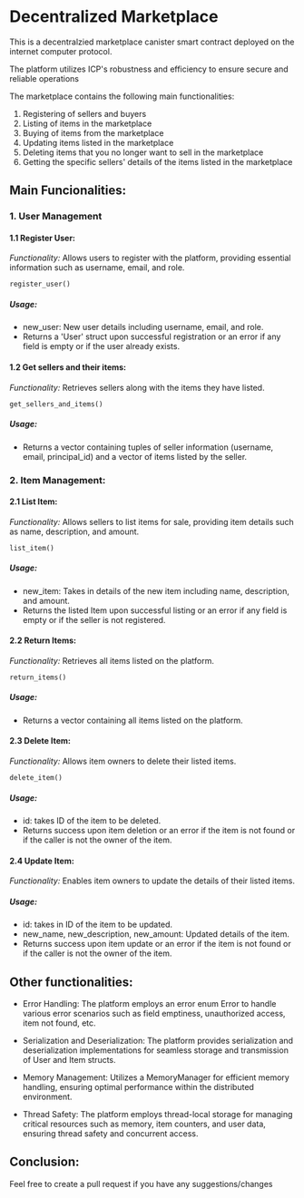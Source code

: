 # Decentralized Marketplace 

This is a decentralzied marketplace canister smart contract deployed on the internet computer protocol. 

The platform utilizes ICP's robustness and efficiency to ensure secure and reliable operations 

The marketplace contains the following main functionalities: 
1. Registering of sellers and buyers 
2. Listing of items in the marketplace 
3. Buying of items from the marketplace 
4. Updating items listed in the marketplace 
5. Deleting items that you no longer want to sell in the marketplace 
6. Getting the specific sellers' details of the items listed in the marketplace 

## Main Funcionalities: 
### 1. User Management 
#### 1.1 Register User: 
_Functionality:_ Allows users to register with the platform, providing essential information such as username, email, and role.
```
register_user()
```

##### Usage: 
- new_user: New user details including username, email, and role.
- Returns a 'User' struct upon successful registration or an error if any field is empty or if the user already exists.

#### 1.2 Get sellers and their items: 
_Functionality:_ Retrieves sellers along with the items they have listed.
```
get_sellers_and_items() 
```

##### Usage: 
- Returns a vector containing tuples of seller information (username, email, principal_id) and a vector of items listed by the seller. 

### 2. Item Management: 
#### 2.1 List Item: 
_Functionality:_ Allows sellers to list items for sale, providing item details such as name, description, and amount.

```
list_item()
```
##### Usage: 
- new_item: Takes in details of the new item including name, description, and amount.
- Returns the listed Item upon successful listing or an error if any field is empty or if the seller is not registered.

#### 2.2 Return Items: 
_Functionality:_ Retrieves all items listed on the platform.
```
return_items()  
```

##### Usage: 
- Returns a vector containing all items listed on the platform. 

#### 2.3 Delete Item: 
_Functionality:_ Allows item owners to delete their listed items.

```
delete_item()
``` 
##### Usage:  
- id: takes ID of the item to be deleted.
- Returns success upon item deletion or an error if the item is not found or if the caller is not the owner of the item.

#### 2.4 Update Item: 
_Functionality:_ Enables item owners to update the details of their listed items.

##### Usage:  
- id: takes in ID of the item to be updated.
- new_name, new_description, new_amount: Updated details of the item.
- Returns success upon item update or an error if the item is not found or if the caller is not the owner of the item.

## Other functionalities: 
- Error Handling: The platform employs an error enum Error to handle various error scenarios such as field emptiness, unauthorized access, item not found, etc.

- Serialization and Deserialization: The platform provides serialization and deserialization implementations for seamless storage and transmission of User and Item structs.

- Memory Management: Utilizes a MemoryManager for efficient memory handling, ensuring optimal performance within the distributed environment.

- Thread Safety: The platform employs thread-local storage for managing critical resources such as memory, item counters, and user data, ensuring thread safety and concurrent access.

## Conclusion: 
Feel free to create a pull request if you have any suggestions/changes




